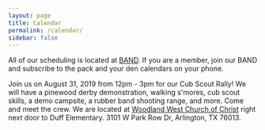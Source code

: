 ```yaml
---
layout: page
title: Calendar
permalink: /calendar/
sidebar: false
---
```

All of our scheduling is located at [BAND](https://band.us/band/76308646).  If you are a member, join our BAND and subscribe to the  pack and your den calendars on your phone.

Join us on August 31, 2019 from 12pm - 3pm for our Cub Scout Rally!  We will have a pinewood derby demonstration, walking s'mores, cub scout skills, a demo campsite, a rubber band shooting range, and more.  Come and meet the crew.  We are located at [Woodland West Church of Christ](http://www.woodlandwest.org) right next door to Duff Elementary.  3101 W Park Row Dr, Arlington, TX 76013.
